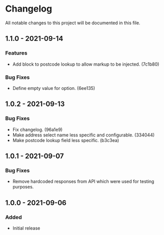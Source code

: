 <!--- BEGIN HEADER -->
# Changelog

All notable changes to this project will be documented in this file.
<!--- END HEADER -->

## 1.1.0 - 2021-09-14
### Features

* Add block to postcode lookup to allow markup to be injected. (7c1b80)

### Bug Fixes

* Define empty value for option. (6ee135)

## 1.0.2 - 2021-09-13
### Bug Fixes

* Fix changelog. (96a1e9)
* Make address select name less specific and configurable. (334044)
* Make postcode lookup field less specific. (b3c3ea)

## 1.0.1 - 2021-09-07


### Bug Fixes

 * Remove hardcoded responses from API which were used for testing purposes.


## 1.0.0 - 2021-09-06


### Added

* Initial release

